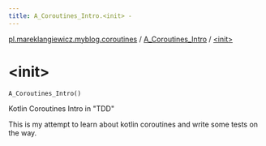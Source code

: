 ```yaml
---
title: A_Coroutines_Intro.<init> - 
---
```


[pl.mareklangiewicz.myblog.coroutines](../index.md) / [A_Coroutines_Intro](index.md) / [&lt;init&gt;](.)

# &lt;init&gt;

`A_Coroutines_Intro()`

Kotlin Coroutines Intro in "TDD"

This is my attempt to learn about kotlin coroutines and write some tests on the way.


